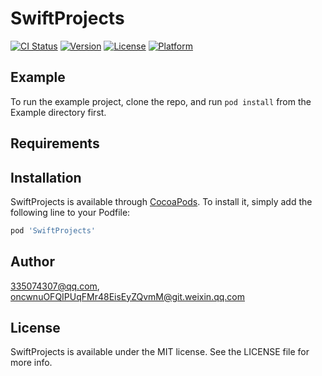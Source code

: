 # SwiftProjects

[![CI Status](https://img.shields.io/travis/335074307@qq.com/SwiftProjects.svg?style=flat)](https://travis-ci.org/335074307@qq.com/SwiftProjects)
[![Version](https://img.shields.io/cocoapods/v/SwiftProjects.svg?style=flat)](https://cocoapods.org/pods/SwiftProjects)
[![License](https://img.shields.io/cocoapods/l/SwiftProjects.svg?style=flat)](https://cocoapods.org/pods/SwiftProjects)
[![Platform](https://img.shields.io/cocoapods/p/SwiftProjects.svg?style=flat)](https://cocoapods.org/pods/SwiftProjects)

## Example

To run the example project, clone the repo, and run `pod install` from the Example directory first.

## Requirements

## Installation

SwiftProjects is available through [CocoaPods](https://cocoapods.org). To install
it, simply add the following line to your Podfile:

```ruby
pod 'SwiftProjects'
```

## Author

335074307@qq.com, oncwnuOFQIPUqFMr48EisEyZQvmM@git.weixin.qq.com

## License

SwiftProjects is available under the MIT license. See the LICENSE file for more info.

